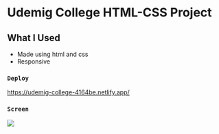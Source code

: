 # Udemig College HTML-CSS Project

## What I Used
- Made using html and css
- Responsive

### `Deploy`

https://udemig-college-4164be.netlify.app/

### `Screen`

![](screen.gif)